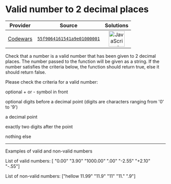 [_metadata_:generated]: - "true"

# Valid number to 2 decimal places

<!-- INFO TABLE BEGIN -->

| Provider                                        | Source                                                                               | Solutions                                                                                                                                                    |
| :---------------------------------------------: | :----------------------------------------------------------------------------------: | :----------------------------------------------------------------------------------------------------------------------------------------------------------: |
| [Codewars](../../../docs/providers/Codewars.md) | [`55f9064161541a9e01000001`](https://www.codewars.com/kata/55f9064161541a9e01000001) | [<img src="https://res.cloudinary.com/rascaltwo/image/upload/v1631924076/javascript_ehszr7.svg" alt="JavaScript" title="JavaScript" width="50" />](solve.js) |

<!-- INFO TABLE END -->

Check that a number is a valid number that has been given to 2 decimal places.  The number passed to the function will be given as a string. If the number satisfies the criteria below, the function should return true, else it should return false. 


Please check the criteria for a valid number:


optional + or - symbol in front


optional digits before a decimal point (digits are characters ranging from '0' to '9')


a decimal point


exactly two digits after the point


nothing else


_______________________

Examples of valid and non-valid numbers


List of valid numbers: [ "0.00"  "3.90"  "1000.00"  ".00"  "-2.55"  "+2.10"  "-.55"]  


List of non-valid numbers: ["hellow 11.99" "11.9"  "11"  "11."  ".9"]


